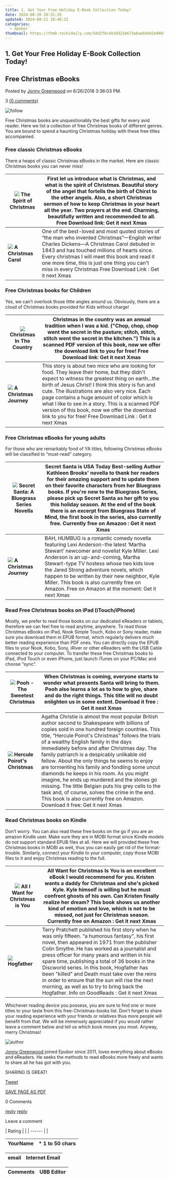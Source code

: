 ```yaml
---
title: 1. Get Your Free Holiday E-Book Collection Today!
date: 2024-08-20 20:31:35
updated: 2024-08-21 10:48:22
categories:
  - epubor
thumbnail: https://thmb.techidaily.com/5dd2f6cde3d323e673a6ae6de82e04690c6752ca51d81e51c29c7b758bb18642.jpg
---
```


## 1. Get Your Free Holiday E-Book Collection Today!

## Free Christmas eBooks

Posted by [Jonny Greenwood](https://plus.google.com/u/0/+JonnyGreenwood999) on 6/26/2018 3:36:03 PM.

3 [(0 comments)](http://www.epubor.com/#comment-area) 



![follow](http://www.epubor.com/images/follow.png)

Free Christmas books are unquestionably the best gifts for every avid reader. Here we list a collection of free Christmas books of different genres. You are bound to spend a haunting Christmas holiday with these free titles accompanied.

### Free classic Christmas eBooks

There a heaps of classic Christmas eBooks in the market. Here are classic Christmas books you can never miss!

| ![](https://www.epubor.com/images/4613693.jpg) **The Spirit of Christmas** | First let us introduce what is Christmas, and what is the spirit of Christmas. Beautiful story of the angel that fortells the birth of Chirst to the other angels. Also, a short Christmas sermon of how to keep Christmas in your heart all the year. Two prayers at the end. Charming, beautifully written and recommended to all. Free Download link: Get it next Xmas |
| -------------------------------------------------------------------------- | ------------------------------------------------------------------------------------------------------------------------------------------------------------------------------------------------------------------------------------------------------------------------------------------------------------------------------------------------------------------------- |
| ![](https://www.epubor.com/images/Carol_0020.jpg) **A Christmas Carol**    | One of the best-loved and most quoted stories of “the man who invented Christmas”—English writer Charles Dickens—A Christmas Carol debuted in 1843 and has touched millions of hearts since. Every christmas I will meet this book and read it one more time, this is just one thing you can't miss in every Christmas Free Download Link : Get it next Xmas              |

### Free Christmas books for Children

Yes, we can’t overlook those little angles around us. Obviously, there are a cloud of Christmas books provided for Kids without charge!

| ![](https://www.epubor.com/images/Christmas_In_The_Country-95.jpg) **Christmas In The Country** | Christmas in the country was an annual tradition when I was a kid. ("Chop, chop, chop went the secret in the pasture; stitch, stitch, stitch went the secret in the kitchen.") This is a scanned PDF version of this book, now we offer the download link to you for free! Free Download link: Get it next Xmas                                                                                                                                                        |
| ----------------------------------------------------------------------------------------------- | ---------------------------------------------------------------------------------------------------------------------------------------------------------------------------------------------------------------------------------------------------------------------------------------------------------------------------------------------------------------------------------------------------------------------------------------------------------------------- |
| ![](https://www.epubor.com/images/6802634.jpg) **A Christmas Journey**                          | This story is about two mice who are looking for food. They leave their home, but they didn't expect to witness the greatest thing on earth...the birth of Jesus Christ! I think this story is fun and cute. The illustrations are also very nice. Each page contains a huge amount of color which is what I like to see in a story. This is a scanned PDF version of this book, now we offer the download link to you for free! Free Download Link : Get it next Xmas |

### Free Christmas eBooks for young adults

For those who are remarkably fond of YA titles, following Christmas eBooks will be classified to “must-read” category.

| ![](https://www.epubor.com/images/16169205.jpg) **Secret Santa: A Bluegrass Series Novella** | Secret Santa is USA Today Best-selling Author Kathleen Brooks' novella to thank her readers for their amazing support and to update them on their favorite characters from her Bluegrass books.  If you're new to the Bluegrass Series, please pick up Secret Santa as her gift to you this holiday season. At the end of the book there is an excerpt from Bluegrass State of Mind, the first book in the series, also currently free. Currently free on Amazon : Get it next Xmas |
| -------------------------------------------------------------------------------------------- | ----------------------------------------------------------------------------------------------------------------------------------------------------------------------------------------------------------------------------------------------------------------------------------------------------------------------------------------------------------------------------------------------------------------------------------------------------------------------------------- |
| ![](https://www.epubor.com/images/12749487.jpg) **A Christmas Journey**                      | BAH, HUMBUG is a romantic comedy novella featuring Lexi Anderson-the latest ‘Martha Stewart’ newcomer and novelist Kyle Miller. Lexi Anderson is an up-and-coming, Martha Stewart-type TV hostess whose two kids love the Jared Strong adventure novels, which happen to be written by their new neighbor, Kyle Miller. This book is also currently free on Amazon. Free on Amazon at the moment: Get it next Xmas                                                                  |

### Read Free Christmas books on iPad (iTouch/iPhone)

Mostly, we prefer to read those books on our dedicated eReaders or tablets, therefore we can feel free to read anytime, anywhere. To read those Christmas eBooks on iPad, Nook Simple Touch, Kobo or Sony reader, make sure you download them in EPUB format, which regularly delivers much better reading experience than PDF ones. You can directly copy the EPUB files to your Nook, Kobo, Sony, iRiver or other eReaders with the USB Cable connected to your computer. To transfer these free Christmas books to iPad, iPod Touch or even iPhone, just launch iTunes on your PC/Mac and choose “sync”.

| ![](https://www.epubor.com/images/ZlpCafSf422z7nY.jpg) **Pooh - The Sweetest Christmas** | When Christmas is coming, everyone starts to wonder what presents Santa will bring to them. Pooh also learns a lot as to how to give, share and do the right things. This title will no doubt enlighten us in some extent. Download it free : Get it next Xmas                                                                                                                                                                                                                                                                                                                                                                                                                                                                         |
| ---------------------------------------------------------------------------------------- | -------------------------------------------------------------------------------------------------------------------------------------------------------------------------------------------------------------------------------------------------------------------------------------------------------------------------------------------------------------------------------------------------------------------------------------------------------------------------------------------------------------------------------------------------------------------------------------------------------------------------------------------------------------------------------------------------------------------------------------- |
| ![](https://www.epubor.com/images/Poirots-Christmas.jpg) **Hercule Poirot's Christmas**  | Agatha Christie is almost the most popular British author second to Shakespeare with billions of copies sold in one hundred foreign countries. This title, “Hercule Poirot's Christmas” follows the trials of a wealthy English family in the days immediately before and after Christmas day. The family patriarch is a despicably unlikable old fellow. About the only things he seems to enjoy are tormenting his family and fondling some uncut diamonds he keeps in his room. As you might imagine, he ends up murdered and the stones go missing. The little Belgian puts his grey cells to the task and, of course, solves the crime in the end. This book is also currently free on Amazon. Download it free: Get it next Xmas |

### Read Christmas books on Kindle

Don’t worry. You can also read these free books on the go if you are an amazon Kindle user. Make sure they are in MOBI format since Kindle models do not support standard EPUB files at all. Here we will provided these free Christmas books in MOBI as well, thus you can easily get rid of the format-trouble. Similarly, connect your Kindle to your computer, copy those MOBI files to it and enjoy Christmas reading to the full.

| ![](https://www.epubor.com/images/12702701.jpg) **All I Want for Christmas is You** | All Want for Christmas Is You is an excellent eBook I would recommend for you. Kristen wants a daddy for Christmas and she's picked Kyle. Kyle himself is willing but he must confront ghosts of his own. Can Kristen finally realize her dream?  This book shows us another kind of emotion and love, which is not to be missed, not just for Christmas season. Currently free on Amazon : Get it next Xmas                                                                                                                                         |
| ----------------------------------------------------------------------------------- | ---------------------------------------------------------------------------------------------------------------------------------------------------------------------------------------------------------------------------------------------------------------------------------------------------------------------------------------------------------------------------------------------------------------------------------------------------------------------------------------------------------------------------------------------------- |
| ![](https://www.epubor.com/images/34532.jpg) **Hogfather**                          | Terry Pratchett published his first story when he was only fifteen. “a humorous fantasy”, his first novel, then appeared in 1971 from the publisher Colin Smythe. He has worked as a journalist and press officer for many years and written in his spare time, publishing a total of 36 books in the Discworld series. In this book, Hogfather has been "killed" and Death must take over the reins in order to ensure that the sun will rise the next morning, as well as to try to bring back the Hogfather. Info on GoodReads : Get it next Xmas |

Whichever reading device you possess, you are sure to find one or more titles to your taste from this free-Christmas-books list. Don’t forget to share your reading experience with your friends or relatives thus more people will benefit from that. We will be immensely appreciated if you would rather leave a comment below and tell us which book moves you most. Anyway, merry Christmas!

![author](http://www.epubor.com/images/uppic/jonny.png)

[Jonny Greenwood](https://plus.google.com/u/0/+JonnyGreenwood999) joined Epubor since 2011, loves everything about eBooks and eReaders. He seeks the methods to read eBooks more freely and wants to share all he has got with you.

SHARING IS GREAT!

[Tweet](https://twitter.com/share) 

[SAVE PAGE AS PDF](https://tools.techidaily.com/epubor/products/) 



0 Comments

[reply](https://tools.techidaily.com/epubor/products/) [reply](https://tools.techidaily.com/epubor/products/) 

Leave a comment

| Rating |  |
| ------ |  |

| YourName | \*  1 to 50 chars |
| -------- | ----------------- |

| email | Internet Email |
| ----- | -------------- |

| Comments | UBB Editor |
| -------- | ---------- |

<ins class="adsbygoogle"
     style="display:block"
     data-ad-format="autorelaxed"
     data-ad-client="ca-pub-7571918770474297"
     data-ad-slot="1223367746"></ins>



<ins class="adsbygoogle"
     style="display:block"
     data-ad-client="ca-pub-7571918770474297"
     data-ad-slot="8358498916"
     data-ad-format="auto"
     data-full-width-responsive="true"></ins>
